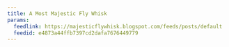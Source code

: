 ```yaml
---
title: A Most Majestic Fly Whisk
params:
  feedlink: https://majesticflywhisk.blogspot.com/feeds/posts/default
  feedid: e4873a44ffb7397cd2dafa7676449779
---
```

